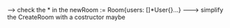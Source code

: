 --> check the * in the newRoom := Room{users: []*User{}...}
---> simplify the CreateRoom with a costructor maybe
